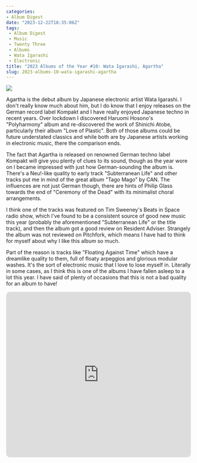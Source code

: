 ```yaml
---
categories:
- Album Digest
date: "2023-12-22T18:35:06Z"
tags: 
 - Album Digest
 - Music
 - Twenty Three
 - Albums
 - Wata Igarashi
 - Electronic
title: "2023 Albums of the Year #10: Wata Igarashi, Agartha"
slug: 2023-albums-10-wata-igarashi-agartha
---
```

![](/assets/images/albums-23/wata-igarashi-agartha.jpg)

Agartha is the debut album by Japanese electronic artist Wata Igarashi. I don't really know much about him, but I do know that I enjoy releases on the German record label Kompakt and I have really enjoyed Japanese techno in recent years. Over lockdown I discovered Haruomi Hosono's "Polyharmony" album and re-discovered the work of Shinichi Atobe, particularly their album "Love of Plastic". Both of those albums could be future understated classics and while both are by Japanese artists working in electronic music, there the comparison ends.

The fact that Agartha is released on renowned German techno label Kompakt will give you plenty of clues to its sound, though as the year wore on I became impressed with just how German-sounding the album is. There's a Neu!-like quality to early track "Subterranean Life" and other tracks put me in mind of the great album "Tago Mago" by CAN. The influences are not just German though, there are hints of Philip Glass towards the end of "Ceremony of the Dead" with its minimalist choral arrangements.

I think one of the tracks was featured on Tim Sweeney's Beats in Space radio show, which I've found to be a consistent source of good new music this year (probably the aforementioned "Subterranean Life" or the title track), and then the album got a good review on Resident Adviser. Strangely the album was not reviewed on Pitchfork, which means I have had to think for myself about why I like this album so much. 

Part of the reason is tracks like "Floating Against Time" which have a dreamlike quality to them, full of floaty arpeggios and glorious modular washes. It's the sort of electronic music that I love to lose myself in. Literally in some cases, as I think this is one of the albums I have fallen asleep to a lot this year. I have said of plenty of occasions that this is not a bad quality for an album to have!

<iframe allow="autoplay *; encrypted-media *; fullscreen *; clipboard-write" frameborder="0" height="450" style="width:100%;max-width:660px;overflow:hidden;border-radius:10px;" sandbox="allow-forms allow-popups allow-same-origin allow-scripts allow-storage-access-by-user-activation allow-top-navigation-by-user-activation" src="https://embed.music.apple.com/gb/album/agartha/1680488959"></iframe>
